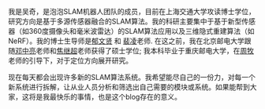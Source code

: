 我是吴奇，是泡泡SLAM机器人团队的成员，目前在上海交通大学攻读博士学位，研究方向是基于多源传感器融合的SLAM算法。我的科研主要集中于基于新型传感器（如360度摄像头和毫米波雷达）的SLAM算法应用以及三维隐式重建算法（如NeRF）。我的博士生导师是[郁文贤](https://www.researchgate.net/profile/Wenxian-Yu) 和 [裴凌](https://scholar.google.com.tw/citations?user=Vm7d2EkAAAAJ&hl=zh-TW&oi=sra)老师. 在这之前，我在北京邮电大学跟随[邓中亮](https://scholar.google.com.tw/citations?hl=zh-TW&user=Dm2WVQwAAAAJ)老师和[焦继超](https://scholar.google.com.tw/citations?hl=zh-TW&user=2uaYjQ4AAAAJ)老师获得了硕士学位; 我本科毕业于重庆邮电大学，在[周牧](https://scholar.google.com.tw/citations?hl=zh-TW&user=uBUdQkgAAAAJ)老师的引导下，对于定位方向展开研究。

现在每天都会出现许多新的SLAM算法系统。我希望能尽自己的一份力，对每一个新系统进行拆解，让从业人员分析和筛选出自己需要的模块或系统。如果能帮到大家，这将是我最快乐的事情，也是这个blog存在的意义。